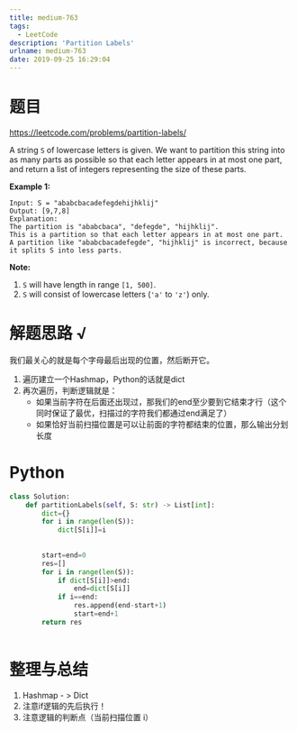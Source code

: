 ```yaml
---
title: medium-763
tags:
  - LeetCode
description: 'Partition Labels'
urlname: medium-763
date: 2019-09-25 16:29:04
---
```


# 题目

https://leetcode.com/problems/partition-labels/

A string `S` of lowercase letters is given. We want to partition this string into as many parts as possible so that each letter appears in at most one part, and return a list of integers representing the size of these parts.



**Example 1:**

```
Input: S = "ababcbacadefegdehijhklij"
Output: [9,7,8]
Explanation:
The partition is "ababcbaca", "defegde", "hijhklij".
This is a partition so that each letter appears in at most one part.
A partition like "ababcbacadefegde", "hijhklij" is incorrect, because it splits S into less parts.
```



**Note:**

1. `S` will have length in range `[1, 500]`.
2. `S` will consist of lowercase letters (`'a'` to `'z'`) only.

# 解题思路 √

我们最关心的就是每个字母最后出现的位置，然后断开它。

1. 遍历建立一个Hashmap，Python的话就是dict
2. 再次遍历，判断逻辑就是：
   - 如果当前字符在后面还出现过，那我们的end至少要到它结束才行（这个同时保证了最优，扫描过的字符我们都通过end满足了）
   - 如果恰好当前扫描位置是可以让前面的字符都结束的位置，那么输出分划长度

# Python

```python
class Solution:
    def partitionLabels(self, S: str) -> List[int]:
        dict={}
        for i in range(len(S)):
            dict[S[i]]=i
        
        
        start=end=0
        res=[]
        for i in range(len(S)):
            if dict[S[i]]>end:
                end=dict[S[i]]
            if i==end:
                res.append(end-start+1)            
                start=end+1
        return res
            
```



# 整理与总结

1. Hashmap - > Dict
2. 注意if逻辑的先后执行！
3. 注意逻辑的判断点（当前扫描位置 i）

